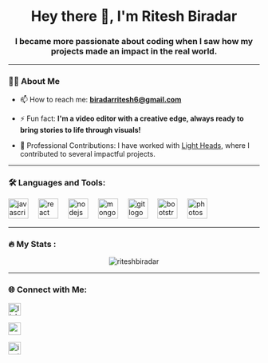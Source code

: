 


<h1 align="center">Hey there 👋, I'm Ritesh Biradar</h1>

<h3 align="center">I became more passionate about coding when I saw how my projects made an impact in the real world.</h3>




---



<h3 align="left">👩‍💻 About Me</h3>


- 📫 How to reach me: **biradarritesh6@gmail.com**  

- ⚡ Fun fact: **I'm a video editor with a creative edge, always ready to bring stories to life through visuals!**

- 🏢 Professional Contributions:
I have worked with [Light Heads](https://github.com/Light-Heads), where I contributed to several impactful projects.
---



<h3 align="left">🛠 Languages and Tools:</h3>

<div align="left">

  <img src="https://cdn.jsdelivr.net/gh/devicons/devicon/icons/javascript/javascript-original.svg" height="40" alt="javascript logo" />

  <img width="12" />

  <img src="https://cdn.jsdelivr.net/gh/devicons/devicon/icons/react/react-original-wordmark.svg" height="40" alt="react logo" />

  <img width="12" />

  <img src="https://cdn.jsdelivr.net/gh/devicons/devicon/icons/nodejs/nodejs-original-wordmark.svg" height="40" alt="nodejs logo" />

  <img width="12" />

  <img src="https://cdn.jsdelivr.net/gh/devicons/devicon/icons/mongodb/mongodb-original-wordmark.svg" height="40" alt="mongodb logo" />

  <img width="12" />

  <img src="https://cdn.jsdelivr.net/gh/devicons/devicon/icons/git/git-original.svg" height="40" alt="git logo" />

  <img width="12" />

  <img src="https://cdn.jsdelivr.net/gh/devicons/devicon/icons/bootstrap/bootstrap-plain-wordmark.svg" height="40" alt="bootstrap logo" />

  <img width="12" />

  <img src="https://cdn.jsdelivr.net/gh/devicons/devicon/icons/photoshop/photoshop-line.svg" height="40" alt="photoshop logo" />

</div>



---



<h3 align="left">🔥 My Stats :</h3>

<div align="center">

  <img src="https://github-readme-stats.vercel.app/api?username=riteshbiradar&show_icons=true&locale=en" alt="riteshbiradar" />

</div>



---



<h3 align="left">🌐 Connect with Me:</h3>

<div align="left">

  <a href="https://linkedin.com/in/ritesh-biradar" target="blank"><img align="center" src="https://img.shields.io/static/v1?message=LinkedIn&logo=linkedin&label=&color=0077B5&logoColor=white&labelColor=&style=for-the-badge" height="25" alt="linkedin logo" /></a>

  <a href="https://www.youtube.com/c/@riteshbiradar421" target="blank"><img align="center" src="https://img.shields.io/static/v1?message=Youtube&logo=youtube&label=&color=FF0000&logoColor=white&labelColor=&style=for-the-badge" height="25" alt="youtube logo" /></a>

  <a href="https://instagram.com/_riteshbiradar_" target="blank"><img align="center" src="https://img.shields.io/static/v1?message=Instagram&logo=instagram&label=&color=E4405F&logoColor=white&labelColor=&style=for-the-badge" height="25" alt="instagram logo" /></a>

</div>


